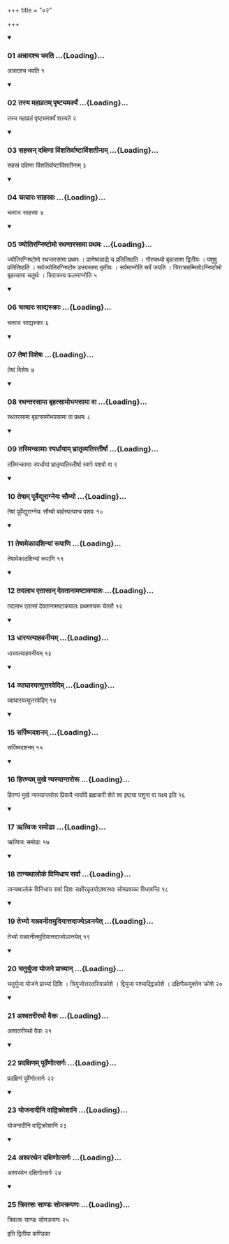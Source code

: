 +++
title = "०२"

+++

<div class="js_include" includetitle="true" newlevelforh1="3" unfilled="" url="/vedAH_yajuH/taittirIyam/sUtram/ApastambaH/shrautam/vishvAsa-prastutiH/22/02/01_annAdashcha_bhavati.md">
<details open><summary><h3>01 अन्नादश्च भवति ...{Loading}...</h3></summary>

अन्नादश्च भवति १
</details>
</div>

<div class="js_include collapsed" newlevelforh1="4" title="सर्वाष् टीकाः" url="/vedAH_yajuH/taittirIyam/sUtram/ApastambaH/shrautam/sarvASh_TIkAH/22/02/01_annAdashcha_bhavati.md"> </div>



<div class="js_include collapsed" newlevelforh1="4" title="मूलम्" url="/vedAH_yajuH/taittirIyam/sUtram/ApastambaH/shrautam/mUlam/22/02/01_annAdashcha_bhavati.md"> </div>


<div class="js_include" includetitle="true" newlevelforh1="3" unfilled="" url="/vedAH_yajuH/taittirIyam/sUtram/ApastambaH/shrautam/vishvAsa-prastutiH/22/02/02_tasya_mahAvratam_pRShTyamarkyaM.md">
<details open><summary><h3>02 तस्य महाव्रतम् पृष्ट्यमर्क्यं ...{Loading}...</h3></summary>

तस्य महाव्रतं पृष्ट्यमर्क्यं शस्यते २
</details>
</div>

<div class="js_include collapsed" newlevelforh1="4" title="सर्वाष् टीकाः" url="/vedAH_yajuH/taittirIyam/sUtram/ApastambaH/shrautam/sarvASh_TIkAH/22/02/02_tasya_mahAvratam_pRShTyamarkyaM.md"> </div>



<div class="js_include collapsed" newlevelforh1="4" title="मूलम्" url="/vedAH_yajuH/taittirIyam/sUtram/ApastambaH/shrautam/mUlam/22/02/02_tasya_mahAvratam_pRShTyamarkyaM.md"> </div>


<div class="js_include" includetitle="true" newlevelforh1="3" unfilled="" url="/vedAH_yajuH/taittirIyam/sUtram/ApastambaH/shrautam/vishvAsa-prastutiH/22/02/03_sahasran_daxiNA_viMshatirvAShTAviMshatInAm.md">
<details open><summary><h3>03 सहस्रन् दक्षिणा विंशतिर्वाष्टाविंशतीनाम् ...{Loading}...</h3></summary>

सहस्रं दक्षिणा विंशतिर्वाष्टाविंशतीनाम् ३
</details>
</div>

<div class="js_include collapsed" newlevelforh1="4" title="सर्वाष् टीकाः" url="/vedAH_yajuH/taittirIyam/sUtram/ApastambaH/shrautam/sarvASh_TIkAH/22/02/03_sahasran_daxiNA_viMshatirvAShTAviMshatInAm.md"> </div>



<div class="js_include collapsed" newlevelforh1="4" title="मूलम्" url="/vedAH_yajuH/taittirIyam/sUtram/ApastambaH/shrautam/mUlam/22/02/03_sahasran_daxiNA_viMshatirvAShTAviMshatInAm.md"> </div>


<div class="js_include" includetitle="true" newlevelforh1="3" unfilled="" url="/vedAH_yajuH/taittirIyam/sUtram/ApastambaH/shrautam/vishvAsa-prastutiH/22/02/04_chatvAraH_sAhasrAH.md">
<details open><summary><h3>04 चत्वारः साहस्राः ...{Loading}...</h3></summary>

चत्वारः साहस्राः ४
</details>
</div>

<div class="js_include collapsed" newlevelforh1="4" title="सर्वाष् टीकाः" url="/vedAH_yajuH/taittirIyam/sUtram/ApastambaH/shrautam/sarvASh_TIkAH/22/02/04_chatvAraH_sAhasrAH.md"> </div>



<div class="js_include collapsed" newlevelforh1="4" title="मूलम्" url="/vedAH_yajuH/taittirIyam/sUtram/ApastambaH/shrautam/mUlam/22/02/04_chatvAraH_sAhasrAH.md"> </div>


<div class="js_include" includetitle="true" newlevelforh1="3" unfilled="" url="/vedAH_yajuH/taittirIyam/sUtram/ApastambaH/shrautam/vishvAsa-prastutiH/22/02/05_jyotiragniShTomo_rathantarasAmA_prathamaH.md">
<details open><summary><h3>05 ज्योतिरग्निष्टोमो रथन्तरसामा प्रथमः ...{Loading}...</h3></summary>

ज्योतिरग्निष्टोमो रथन्तरसामा प्रथमः । प्राणेष्वन्नाद्ये च प्रतितिष्ठति । गौरुक्थ्यो बृहत्सामा द्वितीयः । पशुषु प्रतितिष्ठति । सर्वज्योतिरग्निष्टोम उभयसामा तृतीयः । सर्वमाप्नोति सर्वं जयति । त्रिरात्रसम्मितोऽग्निष्टोमो बृहत्सामा चतुर्थः । त्रिरात्रस्य फलमाप्नोति ५
</details>
</div>

<div class="js_include collapsed" newlevelforh1="4" title="सर्वाष् टीकाः" url="/vedAH_yajuH/taittirIyam/sUtram/ApastambaH/shrautam/sarvASh_TIkAH/22/02/05_jyotiragniShTomo_rathantarasAmA_prathamaH.md"> </div>



<div class="js_include collapsed" newlevelforh1="4" title="मूलम्" url="/vedAH_yajuH/taittirIyam/sUtram/ApastambaH/shrautam/mUlam/22/02/05_jyotiragniShTomo_rathantarasAmA_prathamaH.md"> </div>


<div class="js_include" includetitle="true" newlevelforh1="3" unfilled="" url="/vedAH_yajuH/taittirIyam/sUtram/ApastambaH/shrautam/vishvAsa-prastutiH/22/02/06_chatvAraH_sAdyaskrAH.md">
<details open><summary><h3>06 चत्वारः साद्यस्क्राः ...{Loading}...</h3></summary>

चत्वारः साद्यस्क्राः ६
</details>
</div>

<div class="js_include collapsed" newlevelforh1="4" title="सर्वाष् टीकाः" url="/vedAH_yajuH/taittirIyam/sUtram/ApastambaH/shrautam/sarvASh_TIkAH/22/02/06_chatvAraH_sAdyaskrAH.md"> </div>



<div class="js_include collapsed" newlevelforh1="4" title="मूलम्" url="/vedAH_yajuH/taittirIyam/sUtram/ApastambaH/shrautam/mUlam/22/02/06_chatvAraH_sAdyaskrAH.md"> </div>


<div class="js_include" includetitle="true" newlevelforh1="3" unfilled="" url="/vedAH_yajuH/taittirIyam/sUtram/ApastambaH/shrautam/vishvAsa-prastutiH/22/02/07_teShAM_visheShaH.md">
<details open><summary><h3>07 तेषां विशेषः ...{Loading}...</h3></summary>

तेषां विशेषः ७
</details>
</div>

<div class="js_include collapsed" newlevelforh1="4" title="सर्वाष् टीकाः" url="/vedAH_yajuH/taittirIyam/sUtram/ApastambaH/shrautam/sarvASh_TIkAH/22/02/07_teShAM_visheShaH.md"> </div>



<div class="js_include collapsed" newlevelforh1="4" title="मूलम्" url="/vedAH_yajuH/taittirIyam/sUtram/ApastambaH/shrautam/mUlam/22/02/07_teShAM_visheShaH.md"> </div>


<div class="js_include" includetitle="true" newlevelforh1="3" unfilled="" url="/vedAH_yajuH/taittirIyam/sUtram/ApastambaH/shrautam/vishvAsa-prastutiH/22/02/08_rathantarasAmA_bRhatsAmobhayasAmA_vA.md">
<details open><summary><h3>08 रथन्तरसामा बृहत्सामोभयसामा वा ...{Loading}...</h3></summary>

रथंतरसामा बृहत्सामोभयसामा वा प्रथमः ८
</details>
</div>

<div class="js_include collapsed" newlevelforh1="4" title="सर्वाष् टीकाः" url="/vedAH_yajuH/taittirIyam/sUtram/ApastambaH/shrautam/sarvASh_TIkAH/22/02/08_rathantarasAmA_bRhatsAmobhayasAmA_vA.md"> </div>



<div class="js_include collapsed" newlevelforh1="4" title="मूलम्" url="/vedAH_yajuH/taittirIyam/sUtram/ApastambaH/shrautam/mUlam/22/02/08_rathantarasAmA_bRhatsAmobhayasAmA_vA.md"> </div>


<div class="js_include" includetitle="true" newlevelforh1="3" unfilled="" url="/vedAH_yajuH/taittirIyam/sUtram/ApastambaH/shrautam/vishvAsa-prastutiH/22/02/09_tasminkAmAH_spardhAyAm_bhrAtRvyatistIrShA.md">
<details open><summary><h3>09 तस्मिन्कामाः स्पर्धायाम् भ्रातृव्यतिस्तीर्षा ...{Loading}...</h3></summary>

तस्मिन्कामाः स्पर्धायां भ्रातृव्यतिस्तीर्षा स्वर्गः पशवो वा ९
</details>
</div>

<div class="js_include collapsed" newlevelforh1="4" title="सर्वाष् टीकाः" url="/vedAH_yajuH/taittirIyam/sUtram/ApastambaH/shrautam/sarvASh_TIkAH/22/02/09_tasminkAmAH_spardhAyAm_bhrAtRvyatistIrShA.md"> </div>



<div class="js_include collapsed" newlevelforh1="4" title="मूलम्" url="/vedAH_yajuH/taittirIyam/sUtram/ApastambaH/shrautam/mUlam/22/02/09_tasminkAmAH_spardhAyAm_bhrAtRvyatistIrShA.md"> </div>


<div class="js_include" includetitle="true" newlevelforh1="3" unfilled="" url="/vedAH_yajuH/taittirIyam/sUtram/ApastambaH/shrautam/vishvAsa-prastutiH/22/02/10_teShAm_pUrvedyurAgneyaH_saumyo.md">
<details open><summary><h3>10 तेषाम् पूर्वेद्युराग्नेयः सौम्यो ...{Loading}...</h3></summary>

तेषां पूर्वेद्युराग्नेयः सौम्यो बार्हस्पत्यश्च पशवः १०
</details>
</div>

<div class="js_include collapsed" newlevelforh1="4" title="सर्वाष् टीकाः" url="/vedAH_yajuH/taittirIyam/sUtram/ApastambaH/shrautam/sarvASh_TIkAH/22/02/10_teShAm_pUrvedyurAgneyaH_saumyo.md"> </div>



<div class="js_include collapsed" newlevelforh1="4" title="मूलम्" url="/vedAH_yajuH/taittirIyam/sUtram/ApastambaH/shrautam/mUlam/22/02/10_teShAm_pUrvedyurAgneyaH_saumyo.md"> </div>


<div class="js_include" includetitle="true" newlevelforh1="3" unfilled="" url="/vedAH_yajuH/taittirIyam/sUtram/ApastambaH/shrautam/vishvAsa-prastutiH/22/02/11_teShAmekAdashinyAM_rUpANi.md">
<details open><summary><h3>11 तेषामेकादशिन्यां रूपाणि ...{Loading}...</h3></summary>

तेषामेकादशिन्यां रूपाणि ११
</details>
</div>

<div class="js_include collapsed" newlevelforh1="4" title="सर्वाष् टीकाः" url="/vedAH_yajuH/taittirIyam/sUtram/ApastambaH/shrautam/sarvASh_TIkAH/22/02/11_teShAmekAdashinyAM_rUpANi.md"> </div>



<div class="js_include collapsed" newlevelforh1="4" title="मूलम्" url="/vedAH_yajuH/taittirIyam/sUtram/ApastambaH/shrautam/mUlam/22/02/11_teShAmekAdashinyAM_rUpANi.md"> </div>


<div class="js_include" includetitle="true" newlevelforh1="3" unfilled="" url="/vedAH_yajuH/taittirIyam/sUtram/ApastambaH/shrautam/vishvAsa-prastutiH/22/02/12_tadalAbha_etAsAn_devatAnAmaShTAkapAlaH.md">
<details open><summary><h3>12 तदलाभ एतासान् देवतानामष्टाकपालः ...{Loading}...</h3></summary>

तदलाभ एतासां देवतानामष्टाकपालः प्रथमश्चरू चेतरौ १२
</details>
</div>

<div class="js_include collapsed" newlevelforh1="4" title="सर्वाष् टीकाः" url="/vedAH_yajuH/taittirIyam/sUtram/ApastambaH/shrautam/sarvASh_TIkAH/22/02/12_tadalAbha_etAsAn_devatAnAmaShTAkapAlaH.md"> </div>



<div class="js_include collapsed" newlevelforh1="4" title="मूलम्" url="/vedAH_yajuH/taittirIyam/sUtram/ApastambaH/shrautam/mUlam/22/02/12_tadalAbha_etAsAn_devatAnAmaShTAkapAlaH.md"> </div>


<div class="js_include" includetitle="true" newlevelforh1="3" unfilled="" url="/vedAH_yajuH/taittirIyam/sUtram/ApastambaH/shrautam/vishvAsa-prastutiH/22/02/13_dhArayatyAhavanIyam.md">
<details open><summary><h3>13 धारयत्याहवनीयम् ...{Loading}...</h3></summary>

धारयत्याहवनीयम् १३
</details>
</div>

<div class="js_include collapsed" newlevelforh1="4" title="सर्वाष् टीकाः" url="/vedAH_yajuH/taittirIyam/sUtram/ApastambaH/shrautam/sarvASh_TIkAH/22/02/13_dhArayatyAhavanIyam.md"> </div>



<div class="js_include collapsed" newlevelforh1="4" title="मूलम्" url="/vedAH_yajuH/taittirIyam/sUtram/ApastambaH/shrautam/mUlam/22/02/13_dhArayatyAhavanIyam.md"> </div>


<div class="js_include" includetitle="true" newlevelforh1="3" unfilled="" url="/vedAH_yajuH/taittirIyam/sUtram/ApastambaH/shrautam/vishvAsa-prastutiH/22/02/14_vyAghArayatyuttaravedim.md">
<details open><summary><h3>14 व्याघारयत्युत्तरवेदिम् ...{Loading}...</h3></summary>

व्याघारयत्युत्तरवेदिम् १४
</details>
</div>

<div class="js_include collapsed" newlevelforh1="4" title="सर्वाष् टीकाः" url="/vedAH_yajuH/taittirIyam/sUtram/ApastambaH/shrautam/sarvASh_TIkAH/22/02/14_vyAghArayatyuttaravedim.md"> </div>



<div class="js_include collapsed" newlevelforh1="4" title="मूलम्" url="/vedAH_yajuH/taittirIyam/sUtram/ApastambaH/shrautam/mUlam/22/02/14_vyAghArayatyuttaravedim.md"> </div>


<div class="js_include" includetitle="true" newlevelforh1="3" unfilled="" url="/vedAH_yajuH/taittirIyam/sUtram/ApastambaH/shrautam/vishvAsa-prastutiH/22/02/15_sarpiShmadashanam.md">
<details open><summary><h3>15 सर्पिष्मदशनम् ...{Loading}...</h3></summary>

सर्पिष्मदशनम् १५
</details>
</div>

<div class="js_include collapsed" newlevelforh1="4" title="सर्वाष् टीकाः" url="/vedAH_yajuH/taittirIyam/sUtram/ApastambaH/shrautam/sarvASh_TIkAH/22/02/15_sarpiShmadashanam.md"> </div>



<div class="js_include collapsed" newlevelforh1="4" title="मूलम्" url="/vedAH_yajuH/taittirIyam/sUtram/ApastambaH/shrautam/mUlam/22/02/15_sarpiShmadashanam.md"> </div>


<div class="js_include" includetitle="true" newlevelforh1="3" unfilled="" url="/vedAH_yajuH/taittirIyam/sUtram/ApastambaH/shrautam/vishvAsa-prastutiH/22/02/16_hiraNyam_mukhe_nyasyAntarorU.md">
<details open><summary><h3>16 हिरण्यम् मुखे न्यस्यान्तरोरू ...{Loading}...</h3></summary>

हिरण्यं मुखे न्यस्यान्तरोरू प्रियायै भार्यायै ब्रह्मचारी शेते श्व इष्ट्या पशुना वा यक्ष्य इति १६
</details>
</div>

<div class="js_include collapsed" newlevelforh1="4" title="सर्वाष् टीकाः" url="/vedAH_yajuH/taittirIyam/sUtram/ApastambaH/shrautam/sarvASh_TIkAH/22/02/16_hiraNyam_mukhe_nyasyAntarorU.md"> </div>



<div class="js_include collapsed" newlevelforh1="4" title="मूलम्" url="/vedAH_yajuH/taittirIyam/sUtram/ApastambaH/shrautam/mUlam/22/02/16_hiraNyam_mukhe_nyasyAntarorU.md"> </div>


<div class="js_include" includetitle="true" newlevelforh1="3" unfilled="" url="/vedAH_yajuH/taittirIyam/sUtram/ApastambaH/shrautam/vishvAsa-prastutiH/22/02/17_RtvijaH_samoDhAH.md">
<details open><summary><h3>17 ऋत्विजः समोढाः ...{Loading}...</h3></summary>

ऋत्विजः समोढाः १७
</details>
</div>

<div class="js_include collapsed" newlevelforh1="4" title="सर्वाष् टीकाः" url="/vedAH_yajuH/taittirIyam/sUtram/ApastambaH/shrautam/sarvASh_TIkAH/22/02/17_RtvijaH_samoDhAH.md"> </div>



<div class="js_include collapsed" newlevelforh1="4" title="मूलम्" url="/vedAH_yajuH/taittirIyam/sUtram/ApastambaH/shrautam/mUlam/22/02/17_RtvijaH_samoDhAH.md"> </div>


<div class="js_include" includetitle="true" newlevelforh1="3" unfilled="" url="/vedAH_yajuH/taittirIyam/sUtram/ApastambaH/shrautam/vishvAsa-prastutiH/22/02/18_tAnyathAlokaM_vinidhAya_sarvA.md">
<details open><summary><h3>18 तान्यथालोकं विनिधाय सर्वा ...{Loading}...</h3></summary>

तान्यथालोकं विनिधाय सर्वा दिशः सक्षीरदृतयोऽश्वरथाः सोमप्रवाका विधावन्ति १८
</details>
</div>

<div class="js_include collapsed" newlevelforh1="4" title="सर्वाष् टीकाः" url="/vedAH_yajuH/taittirIyam/sUtram/ApastambaH/shrautam/sarvASh_TIkAH/22/02/18_tAnyathAlokaM_vinidhAya_sarvA.md"> </div>



<div class="js_include collapsed" newlevelforh1="4" title="मूलम्" url="/vedAH_yajuH/taittirIyam/sUtram/ApastambaH/shrautam/mUlam/22/02/18_tAnyathAlokaM_vinidhAya_sarvA.md"> </div>


<div class="js_include" includetitle="true" newlevelforh1="3" unfilled="" url="/vedAH_yajuH/taittirIyam/sUtram/ApastambaH/shrautam/vishvAsa-prastutiH/22/02/19_tebhyo_yannavanItamudiyAttadAjye-vanayet.md">
<details open><summary><h3>19 तेभ्यो यन्नवनीतमुदियात्तदाज्येऽवनयेत् ...{Loading}...</h3></summary>

तेभ्यो यन्नवनीतमुदियात्तदाज्येऽवनयेत् १९
</details>
</div>

<div class="js_include collapsed" newlevelforh1="4" title="सर्वाष् टीकाः" url="/vedAH_yajuH/taittirIyam/sUtram/ApastambaH/shrautam/sarvASh_TIkAH/22/02/19_tebhyo_yannavanItamudiyAttadAjye-vanayet.md"> </div>



<div class="js_include collapsed" newlevelforh1="4" title="मूलम्" url="/vedAH_yajuH/taittirIyam/sUtram/ApastambaH/shrautam/mUlam/22/02/19_tebhyo_yannavanItamudiyAttadAjye-vanayet.md"> </div>


<div class="js_include" includetitle="true" newlevelforh1="3" unfilled="" url="/vedAH_yajuH/taittirIyam/sUtram/ApastambaH/shrautam/vishvAsa-prastutiH/22/02/20_chaturyujA_yojane_prAchyAn.md">
<details open><summary><h3>20 चतुर्युजा योजने प्राच्यान् ...{Loading}...</h3></summary>

चतुर्युजा योजने प्राच्यां दिशि । त्रियुजोत्तरतस्त्रिक्रोशे । द्वियुजा पश्चाद्द्विक्रोशे । दक्षिणैकयुक्तेन क्रोशे २०
</details>
</div>

<div class="js_include collapsed" newlevelforh1="4" title="सर्वाष् टीकाः" url="/vedAH_yajuH/taittirIyam/sUtram/ApastambaH/shrautam/sarvASh_TIkAH/22/02/20_chaturyujA_yojane_prAchyAn.md"> </div>



<div class="js_include collapsed" newlevelforh1="4" title="मूलम्" url="/vedAH_yajuH/taittirIyam/sUtram/ApastambaH/shrautam/mUlam/22/02/20_chaturyujA_yojane_prAchyAn.md"> </div>


<div class="js_include" includetitle="true" newlevelforh1="3" unfilled="" url="/vedAH_yajuH/taittirIyam/sUtram/ApastambaH/shrautam/vishvAsa-prastutiH/22/02/21_ashvatarIratho_vaikaH.md">
<details open><summary><h3>21 अश्वतरीरथो वैकः ...{Loading}...</h3></summary>

अश्वतरीरथो वैकः २१
</details>
</div>

<div class="js_include collapsed" newlevelforh1="4" title="सर्वाष् टीकाः" url="/vedAH_yajuH/taittirIyam/sUtram/ApastambaH/shrautam/sarvASh_TIkAH/22/02/21_ashvatarIratho_vaikaH.md"> </div>



<div class="js_include collapsed" newlevelforh1="4" title="मूलम्" url="/vedAH_yajuH/taittirIyam/sUtram/ApastambaH/shrautam/mUlam/22/02/21_ashvatarIratho_vaikaH.md"> </div>


<div class="js_include" includetitle="true" newlevelforh1="3" unfilled="" url="/vedAH_yajuH/taittirIyam/sUtram/ApastambaH/shrautam/vishvAsa-prastutiH/22/02/22_pradaxiNam_pUrveNotsargaH.md">
<details open><summary><h3>22 प्रदक्षिणम् पूर्वेणोत्सर्गः ...{Loading}...</h3></summary>

प्रदक्षिणं पूर्वेणोत्सर्गः २२
</details>
</div>

<div class="js_include collapsed" newlevelforh1="4" title="सर्वाष् टीकाः" url="/vedAH_yajuH/taittirIyam/sUtram/ApastambaH/shrautam/sarvASh_TIkAH/22/02/22_pradaxiNam_pUrveNotsargaH.md"> </div>



<div class="js_include collapsed" newlevelforh1="4" title="मूलम्" url="/vedAH_yajuH/taittirIyam/sUtram/ApastambaH/shrautam/mUlam/22/02/22_pradaxiNam_pUrveNotsargaH.md"> </div>


<div class="js_include" includetitle="true" newlevelforh1="3" unfilled="" url="/vedAH_yajuH/taittirIyam/sUtram/ApastambaH/shrautam/vishvAsa-prastutiH/22/02/23_yojanAdIni_vAdvikroshAni.md">
<details open><summary><h3>23 योजनादीनि वाद्विक्रोशानि ...{Loading}...</h3></summary>

योजनादीनि वाद्विक्रोशानि २३
</details>
</div>

<div class="js_include collapsed" newlevelforh1="4" title="सर्वाष् टीकाः" url="/vedAH_yajuH/taittirIyam/sUtram/ApastambaH/shrautam/sarvASh_TIkAH/22/02/23_yojanAdIni_vAdvikroshAni.md"> </div>



<div class="js_include collapsed" newlevelforh1="4" title="मूलम्" url="/vedAH_yajuH/taittirIyam/sUtram/ApastambaH/shrautam/mUlam/22/02/23_yojanAdIni_vAdvikroshAni.md"> </div>


<div class="js_include" includetitle="true" newlevelforh1="3" unfilled="" url="/vedAH_yajuH/taittirIyam/sUtram/ApastambaH/shrautam/vishvAsa-prastutiH/22/02/24_ashvarathena_daxiNotsargaH.md">
<details open><summary><h3>24 अश्वरथेन दक्षिणोत्सर्गः ...{Loading}...</h3></summary>

अश्वरथेन दक्षिणोत्सर्गः २४
</details>
</div>

<div class="js_include collapsed" newlevelforh1="4" title="सर्वाष् टीकाः" url="/vedAH_yajuH/taittirIyam/sUtram/ApastambaH/shrautam/sarvASh_TIkAH/22/02/24_ashvarathena_daxiNotsargaH.md"> </div>



<div class="js_include collapsed" newlevelforh1="4" title="मूलम्" url="/vedAH_yajuH/taittirIyam/sUtram/ApastambaH/shrautam/mUlam/22/02/24_ashvarathena_daxiNotsargaH.md"> </div>


<div class="js_include" includetitle="true" newlevelforh1="3" unfilled="" url="/vedAH_yajuH/taittirIyam/sUtram/ApastambaH/shrautam/vishvAsa-prastutiH/22/02/25_trivatsaH_sANDaH_somakrayaNaH.md">
<details open><summary><h3>25 त्रिवत्सः साण्डः सोमक्रयणः ...{Loading}...</h3></summary>

त्रिवत्सः साण्डः सोमक्रयणः २५
</details>
</div>

<div class="js_include collapsed" newlevelforh1="4" title="सर्वाष् टीकाः" url="/vedAH_yajuH/taittirIyam/sUtram/ApastambaH/shrautam/sarvASh_TIkAH/22/02/25_trivatsaH_sANDaH_somakrayaNaH.md"> </div>



<div class="js_include collapsed" newlevelforh1="4" title="मूलम्" url="/vedAH_yajuH/taittirIyam/sUtram/ApastambaH/shrautam/mUlam/22/02/25_trivatsaH_sANDaH_somakrayaNaH.md"> </div>





  
इति द्वितीया कण्डिका 
